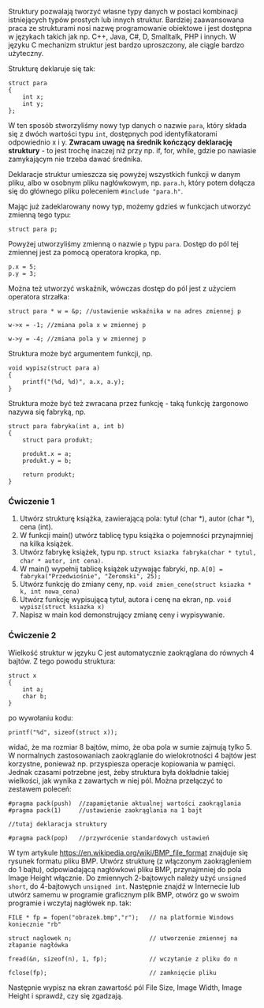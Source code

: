 Struktury pozwalają tworzyć własne typy danych w postaci kombinacji istniejących typów prostych lub innych struktur. Bardziej zaawansowana praca ze strukturami nosi nazwę programowanie obiektowe i jest dostępna w językach takich jak np. C++, Java, C#, D, Smalltalk, PHP i innych. W języku C mechanizm struktur jest bardzo uproszczony, ale ciągle bardzo użyteczny.

Strukturę deklaruje się tak:

    struct para
    {
        int x;
        int y;
    };

W ten sposób stworzyliśmy nowy typ danych o nazwie `para`, który składa się z dwóch wartości typu `int`, dostępnych pod identyfikatorami odpowiednio x i y. **Zwracam uwagę na średnik kończący deklarację struktury** - to jest trochę inaczej niż przy np. if, for, while, gdzie po nawiasie zamykającym nie trzeba dawać średnika.

Deklaracje struktur umieszcza się powyżej wszystkich funkcji w danym pliku, albo w osobnym pliku nagłówkowym, np. `para.h`, który potem dołącza się do głównego pliku poleceniem `#include "para.h"`.

Mając już zadeklarowany nowy typ, możemy gdzieś w funkcjach utworzyć zmienną tego typu:

    struct para p;
    
Powyżej utworzyliśmy zmienną o nazwie `p` typu `para`. Dostęp do pól tej zmiennej jest za pomocą operatora kropka, np.

    p.x = 5;
    p.y = 3;

Można też utworzyć wskaźnik, wówczas dostęp do pól jest z użyciem operatora strzałka:

    struct para * w = &p; //ustawienie wskaźnika w na adres zmiennej p

    w->x = -1; //zmiana pola x w zmiennej p

    w->y = -4; //zmiana pola y w zmiennej p

Struktura może być argumentem funkcji, np.

    void wypisz(struct para a)
    {
        printf("(%d, %d)", a.x, a.y);
    }

Struktura może być też zwracana przez funkcję - taką funkcję żargonowo nazywa się fabryką, np.

    struct para fabryka(int a, int b)
    {
        struct para produkt;

        produkt.x = a;
        produkt.y = b;

        return produkt;
    }
    
### Ćwiczenie 1

1. Utwórz strukturę książka, zawierającą pola: tytuł (char *), autor (char *), cena (int).
1. W funkcji main() utwórz tablicę typu książka o pojemności przynajmniej na kilka książek.
1. Utwórz fabrykę książek, typu np. `struct ksiazka fabryka(char * tytul, char * autor, int cena)`.
1. W main() wypełnij tablicę książek używając fabryki, np. `A[0] = fabryka("Przedwiośnie", "Żeromski", 25);`
1. Utwórz funkcję do zmiany ceny, np. `void zmien_cene(struct ksiazka * k, int nowa_cena)`
1. Utwórz funkcję wypisującą tytuł, autora i cenę na ekran, np. `void wypisz(struct ksiazka x)`
1. Napisz w main kod demonstrujący zmianę ceny i wypisywanie.

### Ćwiczenie 2

Wielkość struktur w języku C jest automatycznie zaokrąglana do równych 4 bajtów. Z tego powodu struktura:

    struct x
    {
        int a;
        char b;
    }

po wywołaniu kodu:

    printf("%d", sizeof(struct x));

widać, że ma rozmiar 8 bajtów, mimo, że oba pola w sumie zajmują tylko 5. W normalnych zastosowaniach zaokrąglanie do wielokrotności 4 bajtów jest korzystne, ponieważ np. przyspiesza operacje kopiowania w pamięci. Jednak czasami potrzebne jest, żeby struktura była dokładnie takiej wielkości, jak wynika z zawartych w niej pól. Można przełączyć to zestawem poleceń:

    #pragma pack(push)  //zapamiętanie aktualnej wartości zaokrąglania
    #pragma pack(1)     //ustawienie zaokrąglania na 1 bajt
    
    //tutaj deklaracja struktury
    
    #pragma pack(pop)   //przywrócenie standardowych ustawień

W tym artykule https://en.wikipedia.org/wiki/BMP_file_format znajduje się rysunek formatu pliku BMP. Utwórz strukturę (z włączonym zaokrągleniem do 1 bajtu), odpowiadającą nagłówkowi pliku BMP, przynajmniej do pola Image Height włącznie. Do zmiennych 2-bajtowych należy użyć `unsigned short`, do 4-bajtowych `unsigned int`. Następnie znajdź w Internecie lub utwórz samemu w programie graficznym plik BMP, otwórz go w swoim programie i wczytaj nagłówek np. tak:

    FILE * fp = fopen("obrazek.bmp","r");   // na platformie Windows koniecznie "rb"
    
    struct naglowek n;                      // utworzenie zmiennej na złapanie nagłówka
    
    fread(&n, sizeof(n), 1, fp);            // wczytanie z pliku do n
    
    fclose(fp);                             // zamknięcie pliku

Następnie wypisz na ekran zawartość pól File Size, Image Width, Image Height i sprawdź, czy się zgadzają.
